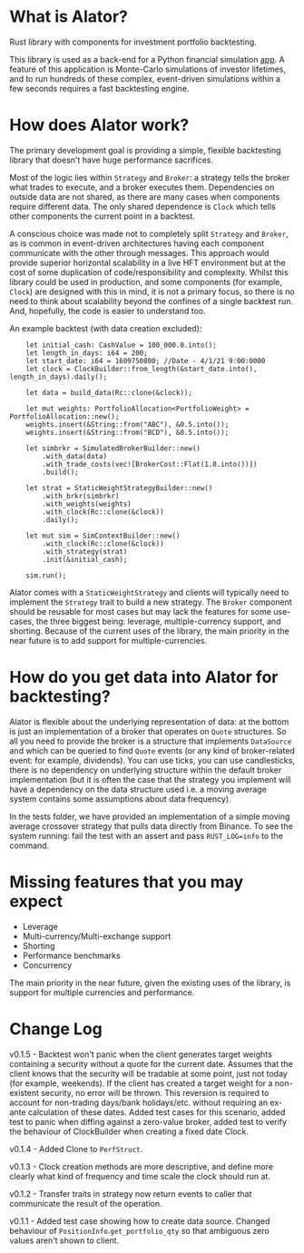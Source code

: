 # What is Alator?

Rust library with components for investment portfolio backtesting.

This library is used as a back-end for a Python financial simulation [app](https://pytho.uk). A feature of this application is Monte-Carlo simulations of investor lifetimes, and to run hundreds of these complex, event-driven simulations within a few seconds requires a fast backtesting engine.

# How does Alator work?

The primary development goal is providing a simple, flexible backtesting library that doesn't have huge performance sacrifices.

Most of the logic lies within `Strategy` and `Broker`: a strategy tells the broker what trades to execute, and a broker executes them. Dependencies on outside data are not shared, as there are many cases when components require different data. The only shared dependence is `Clock` which tells other components the current point in a backtest.

A conscious choice was made not to completely split `Strategy` and `Broker`, as is common in event-driven architectures having each component communicate with the other through messages. This approach would provide superior horizontal scalability in a live HFT environment but at the cost of some duplication of code/responsibility and complexity. Whilst this library could be used in production, and some components (for example, `Clock`) are designed with this in mind, it is not a primary focus, so there is no need to think about scalability beyond the confines of a single backtest run. And, hopefully, the code is easier to understand too.

An example backtest (with data creation excluded):

```
    let initial_cash: CashValue = 100_000.0.into();
    let length_in_days: i64 = 200;
    let start_date: i64 = 1609750800; //Date - 4/1/21 9:00:0000
    let clock = ClockBuilder::from_length(&start_date.into(), length_in_days).daily();

    let data = build_data(Rc::clone(&clock));

    let mut weights: PortfolioAllocation<PortfolioWeight> = PortfolioAllocation::new();
    weights.insert(&String::from("ABC"), &0.5.into());
    weights.insert(&String::from("BCD"), &0.5.into());

    let simbrkr = SimulatedBrokerBuilder::new()
        .with_data(data)
        .with_trade_costs(vec![BrokerCost::Flat(1.0.into())])
        .build();

    let strat = StaticWeightStrategyBuilder::new()
        .with_brkr(simbrkr)
        .with_weights(weights)
        .with_clock(Rc::clone(&clock))
        .daily();

    let mut sim = SimContextBuilder::new()
        .with_clock(Rc::clone(&clock))
        .with_strategy(strat)
        .init(&initial_cash);

    sim.run();
```
Alator comes with a `StaticWeightStrategy` and clients will typically need to implement the `Strategy` trait to build a new strategy. The `Broker` component should be reusable for most cases but may lack the features for some use-cases, the three biggest being: leverage, multiple-currency support, and shorting. Because of the current uses of the library, the main priority in the near future is to add support for multiple-currencies.

# How do you get data into Alator for backtesting?

Alator is flexible about the underlying representation of data: at the bottom is just an implementation of a broker that operates on `Quote` structures. So all you need to provide the broker is a structure that implements `DataSource` and which can be queried to find `Quote` events (or any kind of broker-related event: for example, dividends). You can use ticks, you can use candlesticks, there is no dependency on underlying structure within the default broker implementation (but it is often the case that the strategy you implement will have a dependency on the data structure used i.e. a moving average system contains some assumptions about data frequency).

In the tests folder, we have provided an implementation of a simple moving average crossover strategy that pulls data directly from Binance. To see the system running: fail the test with an assert and pass `RUST_LOG=info` to the command.

# Missing features that you may expect

* Leverage
* Multi-currency/Multi-exchange support
* Shorting 
* Performance benchmarks
* Concurrency

The main priority in the near future, given the existing uses of the library, is support for multiple currencies and performance.

# Change Log

v0.1.5 - Backtest won't panic when the client generates target weights containing a security without a quote for the current date. Assumes that the client knows that the security will be tradable at some point, just not today (for example, weekends). If the client has created a target weight for a non-existent security, no error will be thrown. This reversion is required to account for non-trading days/bank holidays/etc. without requiring an ex-ante calculation of these dates. Added test cases for this scenario, added test to panic when diffing against a zero-value broker, added test to verify the behaviour of ClockBuilder when creating a fixed date Clock.

v0.1.4 - Added Clone to `PerfStruct`.

v0.1.3 - Clock creation methods are more descriptive, and define more clearly what kind of frequency and time scale the clock should run at.

v0.1.2 - Transfer traits in strategy now return events to caller that communicate the result of the operation.

v0.1.1 - Added test case showing how to create data source. Changed behaviour of `PositionInfo`.`get_portfolio_qty` so that ambiguous zero values aren't shown to client. 
